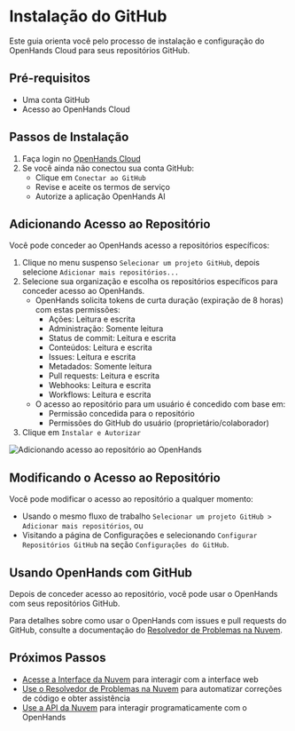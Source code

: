 # Instalação do GitHub

Este guia orienta você pelo processo de instalação e configuração do OpenHands Cloud para seus repositórios GitHub.

## Pré-requisitos

- Uma conta GitHub
- Acesso ao OpenHands Cloud

## Passos de Instalação

1. Faça login no [OpenHands Cloud](https://app.all-hands.dev)
2. Se você ainda não conectou sua conta GitHub:
   - Clique em `Conectar ao GitHub`
   - Revise e aceite os termos de serviço
   - Autorize a aplicação OpenHands AI

## Adicionando Acesso ao Repositório

Você pode conceder ao OpenHands acesso a repositórios específicos:

1. Clique no menu suspenso `Selecionar um projeto GitHub`, depois selecione `Adicionar mais repositórios...`
2. Selecione sua organização e escolha os repositórios específicos para conceder acesso ao OpenHands.
   - OpenHands solicita tokens de curta duração (expiração de 8 horas) com estas permissões:
     - Ações: Leitura e escrita
     - Administração: Somente leitura
     - Status de commit: Leitura e escrita
     - Conteúdos: Leitura e escrita
     - Issues: Leitura e escrita
     - Metadados: Somente leitura
     - Pull requests: Leitura e escrita
     - Webhooks: Leitura e escrita
     - Workflows: Leitura e escrita
   - O acesso ao repositório para um usuário é concedido com base em:
     - Permissão concedida para o repositório
     - Permissões do GitHub do usuário (proprietário/colaborador)
3. Clique em `Instalar e Autorizar`

![Adicionando acesso ao repositório ao OpenHands](/img/cloud/add-repo.png)

## Modificando o Acesso ao Repositório

Você pode modificar o acesso ao repositório a qualquer momento:
* Usando o mesmo fluxo de trabalho `Selecionar um projeto GitHub > Adicionar mais repositórios`, ou
* Visitando a página de Configurações e selecionando `Configurar Repositórios GitHub` na seção `Configurações do GitHub`.

## Usando OpenHands com GitHub

Depois de conceder acesso ao repositório, você pode usar o OpenHands com seus repositórios GitHub.

Para detalhes sobre como usar o OpenHands com issues e pull requests do GitHub, consulte a documentação do [Resolvedor de Problemas na Nuvem](./cloud-issue-resolver.md).

## Próximos Passos

- [Acesse a Interface da Nuvem](./cloud-ui.md) para interagir com a interface web
- [Use o Resolvedor de Problemas na Nuvem](./cloud-issue-resolver.md) para automatizar correções de código e obter assistência
- [Use a API da Nuvem](./cloud-api.md) para interagir programaticamente com o OpenHands
